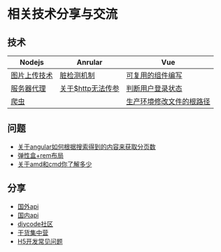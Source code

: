 # 相关技术分享与交流
## 技术
|Nodejs|Anrular|Vue|
|-|-|-|
| [图片上传技术](https://github.com/Big-xiong/nodejs_demo/issues/3) | [脏检测机制](https://github.com/Big-xiong/angular_demo/issues/2)| [可复用的组件编写](https://github.com/Big-xiong/source-problem-share/issues/3)|
| [服务器代理](https://github.com/Big-xiong/nodejs_demo/issues/1) |[关于$http无法传参](https://github.com/Big-xiong/angular_demo/issues/1)|[判断用户登录状态]()|
|[爬虫](https://github.com/Big-xiong/nodejs_demo/issues/2)||[生产环境修改文件的根路径]()|
## 问题
- [关于angular如何根据搜索得到的内容来获取分页数](https://github.com/Big-xiong/angular_demo/issues/3)
- [弹性盒+rem布局](https://github.com/Big-xiong/source-problem-share/issues/1)
- [关于amd和cmd你了解多少]()
## 分享
- [国外api](https://github.com/toddmotto/public-apis)
- [国内api](https://github.com/jokermonn/-Api)
- [diycode社区](https://www.diycode.cc/api)
- [干货集中营](http://gank.io/api)
- [H5开发常见问题](http://www.open-open.com/lib/view/open1449325854077.html)
